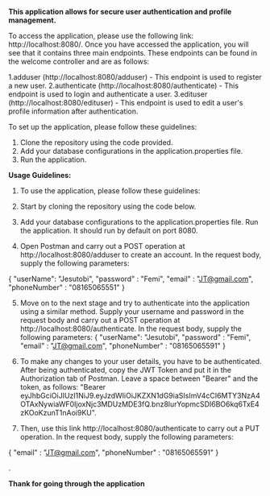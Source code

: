 
**This application allows for secure user authentication and profile management.**

To access the application, please use the following link: http://localhost:8080/. Once you have accessed the application, you will see that it contains three main endpoints. These endpoints can be found in the welcome controller and are as follows:

1.adduser (http://localhost:8080/adduser) - This endpoint is used to register a new user.
2.authenticate (http://localhost:8080/authenticate) - This endpoint is used to login and authenticate a user.
3.edituser (http://localhost:8080/edituser) - This endpoint is used to edit a user's profile information after authentication.

To set up the application, please follow these guidelines:

1. Clone the repository using the code provided.
2. Add your database configurations in the application.properties file.
3. Run the application.



**Usage Guidelines:**

1. To use the application, please follow these guidelines:

2. Start by cloning the repository using the code below.

3. Add your database configurations to the application.properties file.
Run the application. It should run by default on port 8080.

4. Open Postman and carry out a POST operation at http://localhost:8080/adduser to create an account. In the request body, supply the following parameters:

{
"userName": "Jesutobi",
"password" : "Femi",
"email" : "JT@gmail.com",
"phoneNumber" : "08165065551"
}

5. Move on to the next stage and try to authenticate into the application using a similar method. Supply your username and password in the request body and carry out a POST operation at http://localhost:8080/authenticate. In the request body, supply the following parameters:
{
"userName": "Jesutobi",
"password" : "Femi",
"email" : "JT@gmail.com",
"phoneNumber" : "08165065591"
}

6. To make any changes to your user details, you have to be authenticated. After being authenticated, copy the JWT Token and put it in the Authorization tab of Postman. Leave a space between "Bearer" and the token, as follows: "Bearer eyJhbGciOiJIUzI1NiJ9.eyJzdWIiOiJKZXN1dG9iaSIsImV4cCI6MTY3NzA4OTAxNywiaWF0IjoxNjc3MDUzMDE3fQ.bnz8lurYopmcSDI6BO6kq6TxE4zKOoKzunT1nAoi9KU".

7. Then, use this link http://localhost:8080/authenticate to carry out a PUT operation. In the request body, supply the following parameters:

{
"email" : "JT@gmail.com",
"phoneNumber" : "08165065591"
}

.

**Thank for going through the application**


